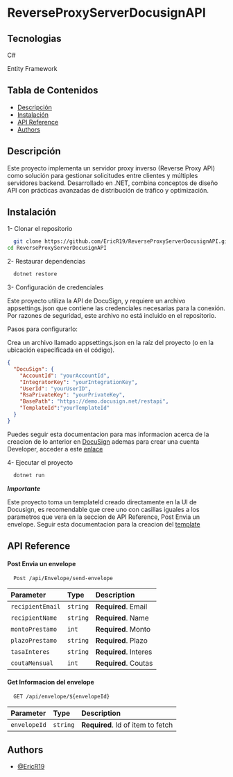 # ReverseProxyServerDocusignAPI


## Tecnologias


C#
 
Entity Framework

## Tabla de Contenidos
- [Descripción](#descripción)
- [Instalación](#instalación)
- [API Reference](#api-reference)
- [Authors](#authors)

## Descripción

Este proyecto implementa un servidor proxy inverso (Reverse Proxy API) como solución para gestionar solicitudes entre clientes y múltiples servidores backend. Desarrollado en .NET, combina conceptos de diseño API con prácticas avanzadas de distribución de tráfico y optimización.
## Instalación

1- Clonar el repositorio

```bash
  git clone https://github.com/EricR19/ReverseProxyServerDocusignAPI.git
cd ReverseProxyServerDocusignAPI
```

2- Restaurar dependencias

```bash
  dotnet restore
```

3- Configuración de credenciales

Este proyecto utiliza la API de DocuSign, y requiere un archivo appsettings.json que contiene las credenciales necesarias para la conexión. Por razones de seguridad, este archivo no está incluido en el repositorio.

Pasos para configurarlo:

Crea un archivo llamado appsettings.json en la raíz del proyecto (o en la ubicación especificada en el código).


```json
{
  "DocuSign": {
    "AccountId": "yourAccountId",
    "IntegratorKey": "yourIntegrationKey",
    "UserId": "yourUserID",
    "RsaPrivateKey": "yourPrivateKey",
    "BasePath": "https://demo.docusign.net/restapi",
    "TemplateId":"yourTemplateId"
  }
}
```
Puedes seguir esta documentacion para mas informacion acerca de la creacion de lo anterior en [DocuSign](https://developers.docusign.com/platform/auth/jwt/) ademas para crear una cuenta Developer, acceder a este [enlace](https://www.docusign.com/developers/sandbox/?postActivateUrl=https://developers.docusign.com/&_gl=1*1ogxljg*_gcl_au*NTMzMjM3MDU0LjE3MzMyODc3Mjg.)

4- Ejecutar el proyecto

```bash
  dotnet run
```

***Importante***

Este proyecto toma un templateId creado directamente en la UI de Docusign, es recomendable que cree uno con casillas iguales a los parametros que vera en la seccion de API Reference, Post Envia un envelope.
Seguir esta documentacion para la creacion del [template](https://support.docusign.com/s/document-item?language=en_US&rsc_301&bundleId=ulp1643236876813&topicId=gso1578456465211.html&_LANG=enus)
## API Reference

#### Post Envia un envelope

```http
  Post /api/Envelope/send-envelope
```

| Parameter | Type     | Description                |
| :-------- | :------- | :------------------------- |
| `recipientEmail` | `string` | **Required**. Email|
| `recipientName` | `string` | **Required**. Name|
| `montoPrestamo` | `int` | **Required**. Monto|
| `plazoPrestamo` | `string` | **Required**. Plazo|
| `tasaInteres` | `string` | **Required**. Interes|
| `coutaMensual` | `int` | **Required**. Coutas|

#### Get Informacion del envelope

```http
  GET /api/envelope/${envelopeId}
```

| Parameter | Type     | Description                       |
| :-------- | :------- | :-------------------------------- |
| `envelopeId`      | `string` | **Required**. Id of item to fetch |




## Authors

- [@EricR19](https://github.com/EricR19)

